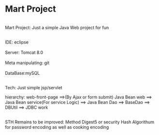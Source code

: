 # Mart Project
<br />Mart Project: Just a simple Java Web project for fun</br>

<br />IDE: eclipse</br>
<br />Server: Tomcat 8.0</br>
<br />Meta manipulating: git</br>
<br />DataBase:mySQL</br>

<br />Tech: Just simple jsp/servlet</br>

hierarchy: web-front-page ==>(By Ajax or form submit) Java Bean web ==> Java Bean service(For service Logic) ==> Java Bean Dao ==> BaseDao ==> DBUtil ==> JDBC work

<br />STH Remains to be improved: Method Digest5 or security Hash Algorithum for password encoding as well as cooking encoding</br>

